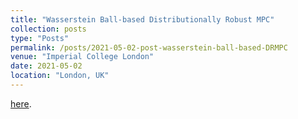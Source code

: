 ```yaml
---
title: "Wasserstein Ball-based Distributionally Robust MPC"
collection: posts
type: "Posts"
permalink: /posts/2021-05-02-post-wasserstein-ball-based-DRMPC
venue: "Imperial College London"
date: 2021-05-02
location: "London, UK"
---
```


[here](/files/pdf/PSE.pdf).

